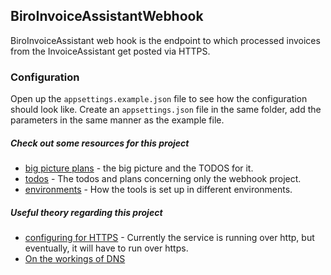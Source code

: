## BiroInvoiceAssistantWebhook

BiroInvoiceAssistant web hook is the endpoint to which processed invoices from the InvoiceAssistant get posted via HTTPS.

### Configuration

Open up the ```appsettings.example.json``` file to see how the configuration should look like. Create an ```appsettings.json``` file in the same folder, add the parameters in the same manner as the example file.

##### Check out some resources for this project

- [big picture plans](./resources/plans.md) - the big picture and the TODOS for it.
- [todos](./resources/planshook.md) - The todos and plans concerning only the webhook project.
- [environments](./resources/environments.md) - How the tools is set up in different environments.

##### Useful theory regarding this project

- [configuring for HTTPS](./resources/httpsconfig.md) - Currently the service is running over http, but eventually, it will have to run over https.
- [On the workings of DNS](./resources/httpsdns.md)
